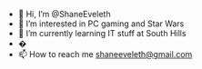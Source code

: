 - 👋 Hi, I’m @ShaneEveleth
- 👀 I’m interested in PC gaming and Star Wars
- 🌱 I’m currently learning IT stuff at South Hills
- �
- 📫 How to reach me shaneeveleth@gmail.com

<!---
ShaneEveleth/ShaneEveleth is a ✨ special ✨ repository because its `README.md` (this file) appears on your GitHub profile.
You can click the Preview link to take a look at your changes.
--->
